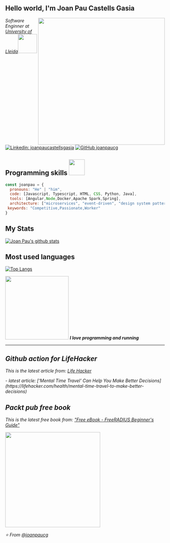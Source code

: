 

<!--
**joanpaucg/joanpaucg** is a ✨ _special_ ✨ repository because its `README.md` (this file) appears on your GitHub profile.

Here are some ideas to get you started:

- 🔭 I’m currently working on ...
- 🌱 I’m currently learning ...
- 👯 I’m looking to collaborate on ...
- 🤔 I’m looking for help with ...
- 💬 Ask me about ...
- 📫 How to reach me: ...
- 😄 Pronouns: ...
- ⚡ Fun fact: ...
-->


<h2> Hello world, I'm Joan Pau Castells Gasia </h2>
<img align='right' src="https://media.giphy.com/media/3oriO0o3mjqifL7wK4/giphy.gif" width="400">
<p><em>Software Enginner at <a href="http://www.eps.udl.cat/ca/">University of Lleida</a><img src="https://media.giphy.com/media/iIkXU8p4YXQlJhZEya/giphy.gif" width="60"></br>
</em></p>

[![Linkedin: joanpaucastellsgasia](https://img.shields.io/badge/-joanpaucastellsgasia-blue?style=flat-square&logo=Linkedin&logoColor=white&link=https://www.linkedin.com/in/joan-pau-castells-gasia-58283b13b/)](https://www.linkedin.com/in/joan-pau-castells-gasia-58283b13b/)
[![GitHub joanpaucg](https://img.shields.io/github/followers/joanpaucg?label=follow&style=social)](https://github.com/joanpaucg)


## Programming skills <img src="https://media.giphy.com/media/VgCDAzcKvsR6OM0uWg/giphy.gif" width="50">

```javascript
const joanpau = {
  pronouns: "He" | "him",
  code: [Javascript, Typescript, HTML, CSS, Python, Java],
  tools: [Angular,Node,Docker,Apache Spark,Spring],
  architecture: ["microservices", "event-driven", "design system pattern"],
 keywords: "Competitive,Passionate,Worker"
}
```

## My Stats
[![Joan Pau's github stats](https://github-readme-stats.vercel.app/api?username=joanpaucg&show_icons=true&theme=dracula)](https://github.com/joanpaucg/joanpaucg)

## Most used languages
[![Top Langs](https://github-readme-stats.vercel.app/api/top-langs?username=joanpaucg&langs_count=5&theme=dracula)](https://github.com/joanpaucg/joanpaucg)


<img src="https://media.giphy.com/media/PiQejEf31116URju4V/giphy.gif" width="200"> <em><b>I love programming and running</b>

---



## Github action for LifeHacker
<p><em>This is the latest article from:</em> <a href="https://lifehacker.com/">Life Hacker</a></p>
- latest article: [‘Mental Time Travel’ Can Help You Make Better Decisions](https://lifehacker.com/health/mental-time-travel-to-make-better-decisions)

## Packt pub free book
<p><em>This is the latest free book from:</em> <a href="https://www.packtpub.com/free-learning">"Free eBook - FreeRADIUS Beginner's Guide"</a></p>
<img src="https://content.packt.com/B00872/cover_image_small.jpg" width="300">

⭐️ From [@joanpaucg](https://github.com/joanpaucg)
